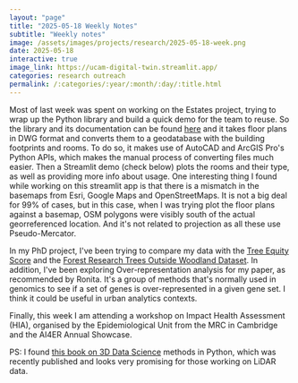 ```yaml
---
layout: "page"
title: "2025-05-18 Weekly Notes"
subtitle: "Weekly notes"
image: /assets/images/projects/research/2025-05-18-week.png
date: 2025-05-18
interactive: true
image_link: https://ucam-digital-twin.streamlit.app/
categories: research outreach
permalink: /:categories/:year/:month/:day/:title.html
---
```


Most of last week was spent on working on the Estates project, trying to wrap up the Python library and build a quick demo for the team to reuse. So the library and its documentation can be found [here](https://ancazugo.github.io/ucam-digital-twin/) and it takes floor plans in DWG format and converts them to a geodatabase with the building footprints and rooms. To do so, it makes use of AutoCAD and ArcGIS Pro's Python APIs, which makes the manual process of converting files much easier. Then a Streamlit demo (check below) plots the rooms and their type, as well as providing more info about usage. One interesting thing I found while working on this streamlit app is that there is a mismatch in the basemaps from Esri, Google Maps and OpenStreetMaps. It is not a big deal for 99% of cases, but in this case, when I was trying plot the floor plans against a basemap, OSM polygons were visibly south of the actual georreferenced location. And it's not related to projection as all these use Pseudo-Mercator.

In my PhD project, I've been trying to compare my data with the [Tree Equity Score](https://uk.treeequityscore.org/) and the [Forest Research Trees Outside Woodland Dataset](https://www.forestresearch.gov.uk/tools-and-resources/fthr/trees-outside-woodland-map/). In addition, I've been exploring Over-representation analysis for my paper, as recommended by Ronita. It's a group of methods that's normally used in genomics to see if a set of genes is over-represented in a given gene set. I think it could be useful in urban analytics contexts.

Finally, this week I am attending a workshop on Impact Health Assessment (HIA), organised by the Epidemiological Unit from the MRC in Cambridge and the AI4ER Annual Showcase.

PS: I found [this book on 3D Data Science](https://learning.oreilly.com/library/view/3d-data-science/9781098161323/) methods in Python, which was recently published and looks very promising for those working on LiDAR data. 
